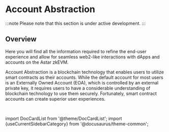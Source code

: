 # Account Abstraction

:::note
Please note that this section is under active development. 
:::

## Overview

Here you will find all the information required to refine the end-user experience and allow for seamless web2-like interactions with dApps and accounts on the Astar zkEVM.

Account Abstraction is a blockchain technology that enables users to utilize smart contracts as their accounts. While the default account for most users is an Externally Owned Account (EOA), which is controlled by an external private key, it requires users to have a considerable understanding of blockchain technology to use them securely. Fortunately, smart contract accounts can create superior user experiences.

<br/>

import DocCardList from '@theme/DocCardList';
import {useCurrentSidebarCategory} from '@docusaurus/theme-common';

<DocCardList items={useCurrentSidebarCategory().items}/>
